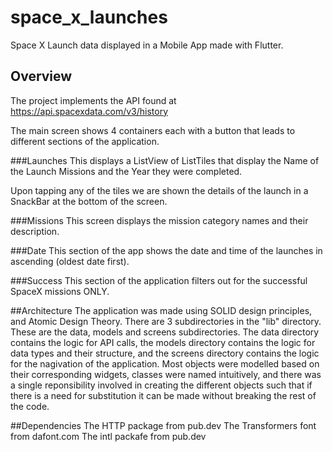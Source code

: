 # space_x_launches

Space X Launch data displayed in a Mobile App made with Flutter.

## Overview

The project implements the API found at https://api.spacexdata.com/v3/history

The main screen shows 4 containers each with a button that leads to different sections of the application.

###Launches
This displays a ListView of ListTiles that display the Name of the Launch Missions and the Year they were completed.

Upon tapping any of the tiles we are shown the details of the launch in a SnackBar at the bottom of the screen.

###Missions
This screen displays the mission category names and their description.

###Date
This section of the app shows the date and time of the launches in ascending (oldest date first).

###Success
This section of the application filters out for the successful SpaceX missions ONLY.


##Architecture
The application was made using SOLID design principles, and Atomic Design Theory. There are 3 subdirectories in the "lib" directory.
These are the data, models and screens subdirectories. The data directory contains the logic for API calls, the models directory
contains the logic for data types and their structure, and the screens directory contains the logic for the nagivation of the application.
Most objects were modelled based on their corresponding widgets, classes were named intuitively, and there was a single reponsibility
involved in creating the different objects such that if there is a need for substitution it can be made without breaking the rest
of the code.

##Dependencies
The HTTP package from pub.dev
The Transformers font from dafont.com
The intl packafe from pub.dev